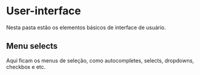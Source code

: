 # User-interface

Nesta pasta estão os elementos básicos de interface de usuário.

## Menu selects

Aqui ficam os menus de seleção, como autocompletes, selects, dropdowns, checkbox e etc.
